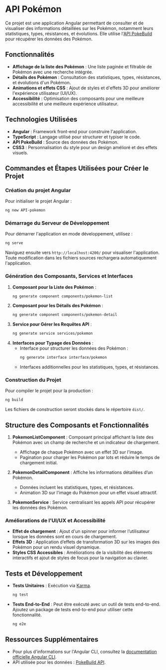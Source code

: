 # API Pokémon

Ce projet est une application Angular permettant de consulter et de visualiser des informations détaillées sur les Pokémon, notamment leurs statistiques, types, résistances, et évolutions. Elle utilise l'[API PokeBuild](https://pokebuildapi.fr/) pour récupérer les données des Pokémon.

## Fonctionnalités

- **Affichage de la liste des Pokémon** : Une liste paginée et filtrable de Pokémon avec une recherche intégrée.
- **Détails des Pokémon** : Consultation des statistiques, types, résistances, et évolutions d'un Pokémon.
- **Animations et effets CSS** : Ajout de styles et d'effets 3D pour améliorer l'expérience utilisateur (UI/UX).
- **Accessibilité** : Optimisation des composants pour une meilleure accessibilité et une meilleure expérience utilisateur.

## Technologies Utilisées

- **Angular** : Framework front-end pour construire l'application.
- **TypeScript** : Langage utilisé pour structurer et typiser le code.
- **API PokeBuild** : Source des données des Pokémon.
- **CSS3** : Personnalisation du style pour un design amélioré et des effets visuels.

## Commandes et Étapes Utilisées pour Créer le Projet

### Création du projet Angular

Pour initialiser le projet Angular :
```bash
ng new API-pokemon
```

### Démarrage du Serveur de Développement

Pour démarrer l'application en mode développement, utilisez :
```bash
ng serve
```
Naviguez ensuite vers `http://localhost:4200/` pour visualiser l'application. Toute modification dans les fichiers sources rechargera automatiquement l'application.

### Génération des Composants, Services et Interfaces

1. **Composant pour la Liste des Pokémon** :
   ```bash
   ng generate component components/pokemon-list
   ```
2. **Composant pour les Détails des Pokémon** :
   ```bash
   ng generate component components/pokemon-detail
   ```
3. **Service pour Gérer les Requêtes API** :
   ```bash
   ng generate service services/pokemon
   ```
4. **Interfaces pour Typage des Données** :
   - Interface pour structurer les données des Pokémon :
     ```bash
     ng generate interface interface/pokemon
     ```
   - Interfaces additionnelles pour les statistiques, types, et résistances.

### Construction du Projet

Pour compiler le projet pour la production :
```bash
ng build
```
Les fichiers de construction seront stockés dans le répertoire `dist/`.

## Structure des Composants et Fonctionnalités

1. **PokemonListComponent** : Composant principal affichant la liste des Pokémon avec un champ de recherche et un indicateur de chargement.
   - Affichage de chaque Pokémon avec un effet 3D sur l'image.
   - Pagination pour charger les Pokémon par lots et réduire le temps de chargement initial.

2. **PokemonDetailComponent** : Affiche les informations détaillées d’un Pokémon.
   - Données incluent les statistiques, types, et résistances.
   - Animation 3D sur l'image du Pokémon pour un effet visuel attractif.

3. **PokemonService** : Service centralisant les appels API pour récupérer les données des Pokémon.

### Améliorations de l'UI/UX et Accessibilité

- **Effet de chargement** : Ajout d'un spinner pour informer l’utilisateur lorsque les données sont en cours de chargement.
- **Effets 3D** : Application d’effets de transformation 3D sur les images des Pokémon pour un rendu visuel dynamique.
- **Styles CSS Accessibles** : Améliorations de la visibilité des éléments interactifs et ajout de styles de focus pour la navigation au clavier.

## Tests et Développement

- **Tests Unitaires** : Exécution via [Karma](https://karma-runner.github.io).
  ```bash
  ng test
  ```
- **Tests End-to-End** : Peut être exécuté avec un outil de tests end-to-end. Ajoutez un package de tests end-to-end pour utiliser cette fonctionnalité.
  ```bash
  ng e2e
  ```

## Ressources Supplémentaires

- Pour plus d'informations sur l'Angular CLI, consultez la [documentation officielle Angular CLI](https://angular.dev/tools/cli).
- API utilisée pour les données : [PokeBuild API](https://pokebuildapi.fr/).
